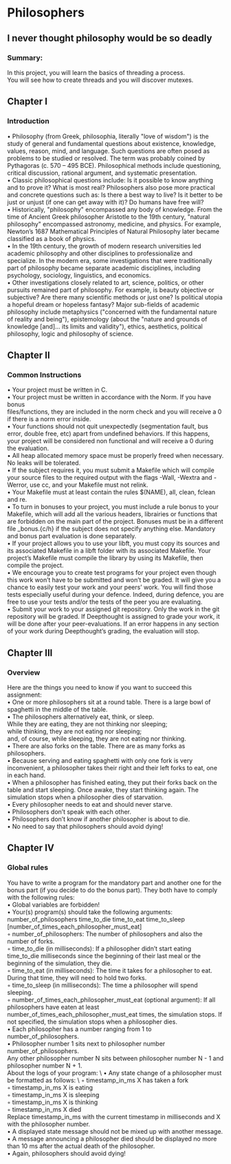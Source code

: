# Philosophers
## I never thought philosophy would be so deadly

### Summary:
In this project, you will learn the basics of threading a process. \
You will see how to create threads and you will discover mutexes.

## Chapter I
### Introduction
 • Philosophy (from Greek, philosophia, literally "love of wisdom") is the study of general
and fundamental questions about existence, knowledge, values, reason, mind, and language. Such questions are often posed as problems to be studied or resolved. The term
was probably coined by Pythagoras (c. 570 – 495 BCE). Philosophical methods include
questioning, critical discussion, rational argument, and systematic presentation.\
•  Classic philosophical questions include: Is it possible to know anything and to prove
it? What is most real? Philosophers also pose more practical and concrete questions such
as: Is there a best way to live? Is it better to be just or unjust (if one can get away with
it)? Do humans have free will? \
•  Historically, "philosophy" encompassed any body of knowledge. From the time of Ancient Greek philosopher Aristotle to the 19th century, "natural philosophy" encompassed
astronomy, medicine, and physics. For example, Newton’s 1687 Mathematical Principles
of Natural Philosophy later became classified as a book of physics.  \
• In the 19th century, the growth of modern research universities led academic philosophy and other disciplines to professionalize and specialize. In the modern era, some
investigations that were traditionally part of philosophy became separate academic disciplines, including psychology, sociology, linguistics, and economics. \
•  Other investigations closely related to art, science, politics, or other pursuits remained
part of philosophy. For example, is beauty objective or subjective? Are there many scientific methods or just one? Is political utopia a hopeful dream or hopeless fantasy?
Major sub-fields of academic philosophy include metaphysics ("concerned with the fundamental nature of reality and being"), epistemology (about the "nature and grounds of
knowledge [and]... its limits and validity"), ethics, aesthetics, political philosophy, logic
and philosophy of science. 


## Chapter II
### Common Instructions
• Your project must be written in C. \
• Your project must be written in accordance with the Norm. If you have bonus \
files/functions, they are included in the norm check and you will receive a 0 if there
is a norm error inside. \
• Your functions should not quit unexpectedly (segmentation fault, bus error, double
free, etc) apart from undefined behaviors. If this happens, your project will be
considered non functional and will receive a 0 during the evaluation. \
• All heap allocated memory space must be properly freed when necessary. No leaks
will be tolerated. \
• If the subject requires it, you must submit a Makefile which will compile your
source files to the required output with the flags -Wall, -Wextra and -Werror, use
cc, and your Makefile must not relink. \
• Your Makefile must at least contain the rules $(NAME), all, clean, fclean and
re. \
• To turn in bonuses to your project, you must include a rule bonus to your Makefile,
which will add all the various headers, librairies or functions that are forbidden on
the main part of the project. Bonuses must be in a different file _bonus.{c/h} if
the subject does not specify anything else. Mandatory and bonus part evaluation
is done separately. \
• If your project allows you to use your libft, you must copy its sources and its
associated Makefile in a libft folder with its associated Makefile. Your project’s
Makefile must compile the library by using its Makefile, then compile the project. \
• We encourage you to create test programs for your project even though this work
won’t have to be submitted and won’t be graded. It will give you a chance
to easily test your work and your peers’ work. You will find those tests especially
useful during your defence. Indeed, during defence, you are free to use your tests
and/or the tests of the peer you are evaluating. \
• Submit your work to your assigned git repository. Only the work in the git repository will be graded. If Deepthought is assigned to grade your work, it will be done after your peer-evaluations. If an error happens in any section of your work during
Deepthought’s grading, the evaluation will stop. 

## Chapter III
### Overview
Here are the things you need to know if you want to succeed this assignment: \
• One or more philosophers sit at a round table. 
There is a large bowl of spaghetti in the middle of the table. \
• The philosophers alternatively eat, think, or sleep. \
While they are eating, they are not thinking nor sleeping; \
while thinking, they are not eating nor sleeping; \
and, of course, while sleeping, they are not eating nor thinking. \
• There are also forks on the table. There are as many forks as philosophers. \
• Because serving and eating spaghetti with only one fork is very inconvenient, a 
philosopher takes their right and their left forks to eat, one in each hand. \
• When a philosopher has finished eating, they put their forks back on the table and
start sleeping. Once awake, they start thinking again. The simulation stops when
a philosopher dies of starvation. \
• Every philosopher needs to eat and should never starve. \
• Philosophers don’t speak with each other. \
• Philosophers don’t know if another philosopher is about to die. \
• No need to say that philosophers should avoid dying! 

## Chapter IV
### Global rules
You have to write a program for the mandatory part and another one for the bonus part 
(if you decide to do the bonus part). They both have to comply with the following rules: \
• Global variables are forbidden! \
• Your(s) program(s) should take the following arguments: 
number_of_philosophers time_to_die time_to_eat time_to_sleep
[number_of_times_each_philosopher_must_eat] \
◦ number_of_philosophers: The number of philosophers and also the number
of forks. \
◦ time_to_die (in milliseconds): If a philosopher didn’t start eating time_to_die
milliseconds since the beginning of their last meal or the beginning of the simulation, they die. \
◦ time_to_eat (in milliseconds): The time it takes for a philosopher to eat.
During that time, they will need to hold two forks. \
◦ time_to_sleep (in milliseconds): The time a philosopher will spend sleeping. \
◦ number_of_times_each_philosopher_must_eat (optional argument): If all
philosophers have eaten at least number_of_times_each_philosopher_must_eat
times, the simulation stops. If not specified, the simulation stops when a
philosopher dies. \
• Each philosopher has a number ranging from 1 to number_of_philosophers. \
• Philosopher number 1 sits next to philosopher number number_of_philosophers. \
Any other philosopher number N sits between philosopher number N - 1 and philosopher number N + 1.  \
About the logs of your program: \ 
• Any state change of a philosopher must be formatted as follows: \ 
◦ timestamp_in_ms X has taken a fork \
◦ timestamp_in_ms X is eating \
◦ timestamp_in_ms X is sleeping \
◦ timestamp_in_ms X is thinking \
◦ timestamp_in_ms X died \
Replace timestamp_in_ms with the current timestamp in milliseconds
and X with the philosopher number. \
• A displayed state message should not be mixed up with another message. \
• A message announcing a philosopher died should be displayed no more than 10 ms 
after the actual death of the philosopher. \
• Again, philosophers should avoid dying!


